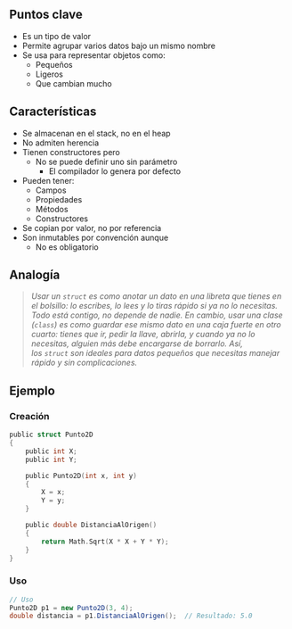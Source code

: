 ## Puntos clave
+ Es un tipo de valor 
+ Permite agrupar varios datos bajo un mismo nombre
+ Se usa para representar objetos como:
	+ Pequeños
	+ Ligeros
	+ Que cambian mucho
## Características
+ Se almacenan en el stack, no en el heap
+ No admiten herencia
+ Tienen constructores pero
	+ No se puede definir uno sin parámetro
		+ El compilador lo genera por defecto
+ Pueden tener:
	+ Campos
	+ Propiedades
	+ Métodos
	+ Constructores
+ Se copian por valor, no por referencia
+ Son inmutables por convención aunque
	+ No es obligatorio

## Analogía

> *Usar un `struct` es como anotar un dato en una libreta que tienes en el bolsillo: lo escribes, lo lees y lo tiras rápido si ya no lo necesitas. Todo está contigo, no depende de nadie. En cambio, usar una clase (`class`) es como guardar ese mismo dato en una caja fuerte en otro cuarto: tienes que ir, pedir la llave, abrirla, y cuando ya no lo necesitas, alguien más debe encargarse de borrarlo. Así, los `struct` son ideales para datos pequeños que necesitas manejar rápido y sin complicaciones.*
## Ejemplo
### Creación
```c
public struct Punto2D
{
    public int X;
    public int Y;

    public Punto2D(int x, int y)
    {
        X = x;
        Y = y;
    }

    public double DistanciaAlOrigen()
    {
        return Math.Sqrt(X * X + Y * Y);
    }
}

```
### Uso
```c#
// Uso
Punto2D p1 = new Punto2D(3, 4);
double distancia = p1.DistanciaAlOrigen();  // Resultado: 5.0
```